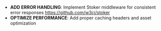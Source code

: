 - **ADD ERROR HANDLING**: Implement Stoker middleware for consistent error responses https://github.com/w3cj/stoker
- **OPTIMIZE PERFORMANCE**: Add proper caching headers and asset optimization
